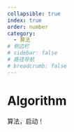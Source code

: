 ```yaml
---
collapsible: true
index: true
order: number
category: 
  - 算法
# 侧边栏
# sidebar: false
# 路径导航
# breadcrumb: false
---
```


# Algorithm

算法，启动！
